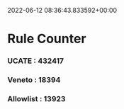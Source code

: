 2022-06-12 08:36:43.833592+00:00
# Rule Counter 
 ### UCATE : 432417

 ### Veneto : 18394

 ### Allowlist : 13923